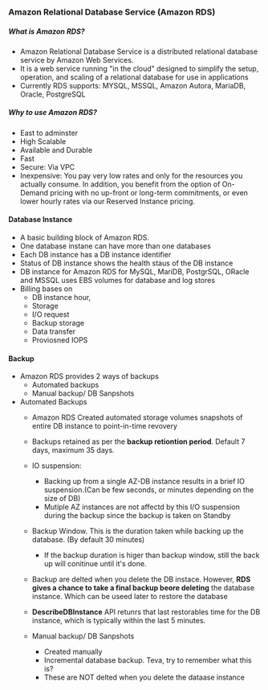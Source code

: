 ### Amazon Relational Database Service (Amazon RDS)

##### What is Amazon RDS?
- Amazon Relational Database Service is a distributed relational database service by Amazon Web Services. 
- It is a web service running "in the cloud" designed to simplify the setup, operation, and scaling of a relational database for use 
  in applications
- Currently RDS supports: MYSQL, MSSQL, Amazon Autora, MariaDB, Oracle, PostgreSQL

##### Why to use Amazon RDS? 
- East to adminster 
- High Scalable 
- Available and Durable 
- Fast
- Secure: Via VPC
- Inexpensive: You pay very low rates and only for the resources you actually consume. In addition, you benefit from the option of On-Demand pricing with no up-front or long-term commitments, 
                or even lower hourly rates via our Reserved Instance pricing.

#### Database Instance
 - A basic building block of Amazon RDS.
 - One database instane can have more than one databases
 - Each DB instance has a DB instance identifier
 - Status of DB instance shows the health staus of the DB instance 
 - DB instance for Amazon RDS for MySQL, MariDB, PostgrSQL, ORacle and MSSQL uses EBS volumes for database and log stores 
 - Billing bases on
    - DB instance hour, 
    - Storage
    - I/O request
    - Backup storage
    - Data transfer
    - Proviosned IOPS
 
 #### Backup
- Amazon RDS provides 2 ways of backups
  - Automated backups
  - Manual backup/ DB Sanpshots
- Automated Backups
     - Amazon RDS Created automated storage volumes snapshots of entire DB instance to point-in-time revovery 
     - Backups retained as per the **backup retiontion period**. Default 7 days, maximum 35 days.
     - IO suspension:
        - Backing up from a single AZ-DB instance results in a brief IO suspension.(Can be few seconds, or minutes depending on the size of DB)
        - Mutiple AZ instances are not affectd by this I/O suspension during the backup since the backup is taken on Standby
     - Backup Window. This is the duration taken while backing up the database. (By default 30 minutes)
        - If the backup duration is higer than backup window, still the back up will conitinue until it's done.
     - Backup are delted when you delete the DB instace. However, **RDS gives a chance to take a final backup beore deleting** the database      instance. Which can be useed later to restore the database 
     - **DescribeDBInstance** API retunrs that last restorables time for the DB instance, which is typically within the last 5 minutes. 
   
  - Manual backup/ DB Sanpshots 
    - Created manually
    - Incremental database backup. Teva, try to remember what this is?
    - These are NOT delted when you delete the dataase instance
    
 
